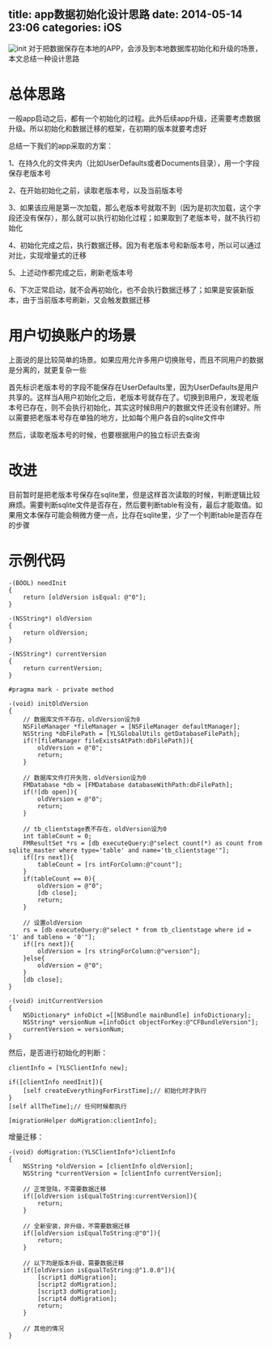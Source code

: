 title: app数据初始化设计思路
date: 2014-05-14 23:06
categories: iOS
---
![init](http://pic.kyfxbl.com/init.jpg)
对于把数据保存在本地的APP，会涉及到本地数据库初始化和升级的场景，本文总结一种设计思路
<!--more-->

# 总体思路

一般app启动之后，都有一个初始化的过程。此外后续app升级，还需要考虑数据升级。所以初始化和数据迁移的框架，在初期的版本就要考虑好

总结一下我们的app采取的方案：

1、在持久化的文件夹内（比如UserDefaults或者Documents目录），用一个字段保存老版本号

2、在开始初始化之前，读取老版本号，以及当前版本号

3、如果该应用是第一次加载，那么老版本号就取不到（因为是初次加载，这个字段还没有保存），那么就可以执行初始化过程；如果取到了老版本号，就不执行初始化

4、初始化完成之后，执行数据迁移。因为有老版本号和新版本号，所以可以通过对比，实现增量式的迁移

5、上述动作都完成之后，刷新老版本号

6、下次正常启动，就不会再初始化，也不会执行数据迁移了；如果是安装新版本，由于当前版本号刷新，又会触发数据迁移

# 用户切换账户的场景

上面说的是比较简单的场景。如果应用允许多用户切换账号，而且不同用户的数据是分离的，就更复杂一些

首先标识老版本号的字段不能保存在UserDefaults里，因为UserDefaults是用户共享的。这样当A用户初始化之后，老版本号就存在了。切换到B用户，发现老版本号已存在，则不会执行初始化，其实这时候B用户的数据文件还没有创建好。所以需要把老版本号存在单独的地方，比如每个用户各自的sqlite文件中

然后，读取老版本号的时候，也要根据用户的独立标识去查询

# 改进

目前暂时是把老版本号保存在sqlite里，但是这样首次读取的时候，判断逻辑比较麻烦。需要判断sqlite文件是否存在，然后要判断table有没有，最后才能取值。如果用文本保存可能会稍微方便一点，比存在sqlite里，少了一个判断table是否存在的步骤

# 示例代码

```
-(BOOL) needInit
{
    return [oldVersion isEqual: @"0"];
}

-(NSString*) oldVersion
{
    return oldVersion;
}

-(NSString*) currentVersion
{
    return currentVersion;
}

#pragma mark - private method

-(void) initOldVersion
{
    // 数据库文件不存在，oldVersion设为0
    NSFileManager *fileManager = [NSFileManager defaultManager];
    NSString *dbFilePath = [YLSGlobalUtils getDatabaseFilePath];
    if(![fileManager fileExistsAtPath:dbFilePath]){
        oldVersion = @"0";
        return;
    }

    // 数据库文件打开失败，oldVersion设为0
    FMDatabase *db = [FMDatabase databaseWithPath:dbFilePath];
    if(![db open]){
        oldVersion = @"0";
        return;
    }

    // tb_clientstage表不存在，oldVersion设为0
    int tableCount = 0;
    FMResultSet *rs = [db executeQuery:@"select count(*) as count from sqlite_master where type='table' and name='tb_clientstage'"];
    if([rs next]){
        tableCount = [rs intForColumn:@"count"];
    }
    if(tableCount == 0){
        oldVersion = @"0";
        [db close];
        return;
    }

    // 设置oldVersion
    rs = [db executeQuery:@"select * from tb_clientstage where id = '1' and tableno = '0'"];
    if([rs next]){
        oldVersion = [rs stringForColumn:@"version"];
    }else{
        oldVersion = @"0";
    }
    [db close];
}

-(void) initCurrentVersion
{
    NSDictionary* infoDict =[[NSBundle mainBundle] infoDictionary];
    NSString* versionNum =[infoDict objectForKey:@"CFBundleVersion"];
    currentVersion = versionNum;
}
```

然后，是否进行初始化的判断：

```
clientInfo = [YLSClientInfo new];

if([clientInfo needInit]){
    [self createEverythingForFirstTime];// 初始化时才执行
}
[self allTheTime];// 任何时候都执行

[migrationHelper doMigration:clientInfo];
```

增量迁移：

```
-(void) doMigration:(YLSClientInfo*)clientInfo
{
    NSString *oldVersion = [clientInfo oldVersion];
    NSString *currentVersion = [clientInfo currentVersion];

    // 正常登陆，不需要数据迁移
    if([oldVersion isEqualToString:currentVersion]){
        return;
    }

    // 全新安装，非升级，不需要数据迁移
    if([oldVersion isEqualToString:@"0"]){
        return;
    }

    // 以下均是版本升级，需要数据迁移
    if([oldVersion isEqualToString:@"1.0.0"]){
        [script1 doMigration];
        [script2 doMigration];
        [script3 doMigration];
        [script4 doMigration];
        return;
    }

    // 其他的情况
}
```